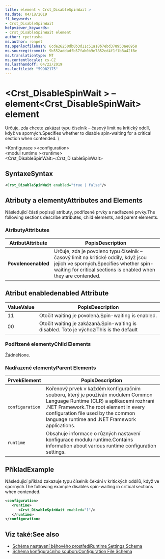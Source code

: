 ```yaml
---
title: element < Crst_DisableSpinWait >
ms.date: 04/18/2019
f1_keywords:
- Crst_DisableSpinWait
helpviewer_keywords:
- Crst_DisableSpinWait element
author: rpetrusha
ms.author: ronpet
ms.openlocfilehash: 6cde26250db0b3d11c51a18b7ebd378953ae0958
ms.sourcegitcommit: 9b552addadfb57fab0b9e7852ed4f1f1b8a42f8e
ms.translationtype: MT
ms.contentlocale: cs-CZ
ms.lasthandoff: 04/22/2019
ms.locfileid: "59982175"
---
```

# <a name="crstdisablespinwait-element"></a><span data-ttu-id="e097e-102">\<Crst_DisableSpinWait > – element</span><span class="sxs-lookup"><span data-stu-id="e097e-102">\<Crst_DisableSpinWait> element</span></span>

<span data-ttu-id="e097e-103">Určuje, zda chcete zakázat typu číselník – časový limit na kritický oddíl, když ve sporných.</span><span class="sxs-lookup"><span data-stu-id="e097e-103">Specifies whether to disable spin-waiting for a critical section when contended.</span></span> \ 
  
 <span data-ttu-id="e097e-104">\<Konfigurace ></span><span class="sxs-lookup"><span data-stu-id="e097e-104">\<configuration></span></span>  
<span data-ttu-id="e097e-105">\<modul runtime ></span><span class="sxs-lookup"><span data-stu-id="e097e-105">\<runtime></span></span>  
<span data-ttu-id="e097e-106">\<Crst_DisableSpinWait></span><span class="sxs-lookup"><span data-stu-id="e097e-106">\<Crst_DisableSpinWait></span></span>  
  
## <a name="syntax"></a><span data-ttu-id="e097e-107">Syntaxe</span><span class="sxs-lookup"><span data-stu-id="e097e-107">Syntax</span></span>  
  
```xml  
<Crst_DisableSpinWait enabled="true | false"/>  
```  
  
## <a name="attributes-and-elements"></a><span data-ttu-id="e097e-108">Atributy a elementy</span><span class="sxs-lookup"><span data-stu-id="e097e-108">Attributes and Elements</span></span>

<span data-ttu-id="e097e-109">Následující části popisují atributy, podřízené prvky a nadřazené prvky.</span><span class="sxs-lookup"><span data-stu-id="e097e-109">The following sections describe attributes, child elements, and parent elements.</span></span>  
  
### <a name="attributes"></a><span data-ttu-id="e097e-110">Atributy</span><span class="sxs-lookup"><span data-stu-id="e097e-110">Attributes</span></span>  
  
|<span data-ttu-id="e097e-111">Atribut</span><span class="sxs-lookup"><span data-stu-id="e097e-111">Attribute</span></span>|<span data-ttu-id="e097e-112">Popis</span><span class="sxs-lookup"><span data-stu-id="e097e-112">Description</span></span>|  
|---------------|-----------------|  
|<span data-ttu-id="e097e-113">**Povoleno**</span><span class="sxs-lookup"><span data-stu-id="e097e-113">**enabled**</span></span>|<span data-ttu-id="e097e-114">Určuje, zda je povoleno typu číselník – časový limit na kritické oddíly, když jsou jejich ve sporných.</span><span class="sxs-lookup"><span data-stu-id="e097e-114">Specifies whether spin-waiting for critical sections is enabled when they are contended.</span></span>|  
  
## <a name="enabled-attribute"></a><span data-ttu-id="e097e-115">Atribut enabled</span><span class="sxs-lookup"><span data-stu-id="e097e-115">enabled Attribute</span></span>  
  
|<span data-ttu-id="e097e-116">Value</span><span class="sxs-lookup"><span data-stu-id="e097e-116">Value</span></span>|<span data-ttu-id="e097e-117">Popis</span><span class="sxs-lookup"><span data-stu-id="e097e-117">Description</span></span>|  
|-----------|-----------------|  
|<span data-ttu-id="e097e-118">1</span><span class="sxs-lookup"><span data-stu-id="e097e-118">1</span></span>|<span data-ttu-id="e097e-119">Otočit waiting je povolená.</span><span class="sxs-lookup"><span data-stu-id="e097e-119">Spin-waiting is enabled.</span></span>|  
|<span data-ttu-id="e097e-120">0</span><span class="sxs-lookup"><span data-stu-id="e097e-120">0</span></span>|<span data-ttu-id="e097e-121">Otočit waiting je zakázaná.</span><span class="sxs-lookup"><span data-stu-id="e097e-121">Spin-waiting is disabled.</span></span> <span data-ttu-id="e097e-122">Toto je výchozí</span><span class="sxs-lookup"><span data-stu-id="e097e-122">This is the default</span></span>|  
  
### <a name="child-elements"></a><span data-ttu-id="e097e-123">Podřízené elementy</span><span class="sxs-lookup"><span data-stu-id="e097e-123">Child Elements</span></span>  
 <span data-ttu-id="e097e-124">Žádné</span><span class="sxs-lookup"><span data-stu-id="e097e-124">None.</span></span>  
  
### <a name="parent-elements"></a><span data-ttu-id="e097e-125">Nadřazené elementy</span><span class="sxs-lookup"><span data-stu-id="e097e-125">Parent Elements</span></span>  
  
|<span data-ttu-id="e097e-126">Prvek</span><span class="sxs-lookup"><span data-stu-id="e097e-126">Element</span></span>|<span data-ttu-id="e097e-127">Popis</span><span class="sxs-lookup"><span data-stu-id="e097e-127">Description</span></span>|  
|-------------|-----------------|  
|`configuration`|<span data-ttu-id="e097e-128">Kořenový prvek v každém konfiguračním souboru, který je používán modulem Common Language Runtime (CLR) a aplikacemi rozhraní .NET Framework.</span><span class="sxs-lookup"><span data-stu-id="e097e-128">The root element in every configuration file used by the common language runtime and .NET Framework applications.</span></span>|  
|`runtime`|<span data-ttu-id="e097e-129">Obsahuje informace o různých nastavení konfigurace modulu runtime.</span><span class="sxs-lookup"><span data-stu-id="e097e-129">Contains information about various runtime configuration settings.</span></span>|  
  
## <a name="example"></a><span data-ttu-id="e097e-130">Příklad</span><span class="sxs-lookup"><span data-stu-id="e097e-130">Example</span></span>  

<span data-ttu-id="e097e-131">Následující příklad zakazuje typu číselník čekání v kritických oddílů, když ve sporných.</span><span class="sxs-lookup"><span data-stu-id="e097e-131">The following example disables spin-waiting in critical sections when contended.</span></span>  
  
```xml  
<configuration>  
   <runtime>  
      <Crst_DisableSpinWait enabled="1"/>  
   </runtime>  
</configuration>  
```  
  
## <a name="see-also"></a><span data-ttu-id="e097e-132">Viz také:</span><span class="sxs-lookup"><span data-stu-id="e097e-132">See also</span></span>

- [<span data-ttu-id="e097e-133">Schéma nastavení běhového prostředí</span><span class="sxs-lookup"><span data-stu-id="e097e-133">Runtime Settings Schema</span></span>](../../../../../docs/framework/configure-apps/file-schema/runtime/index.md)
- [<span data-ttu-id="e097e-134">Schéma konfiguračního souboru</span><span class="sxs-lookup"><span data-stu-id="e097e-134">Configuration File Schema</span></span>](../../../../../docs/framework/configure-apps/file-schema/index.md)
